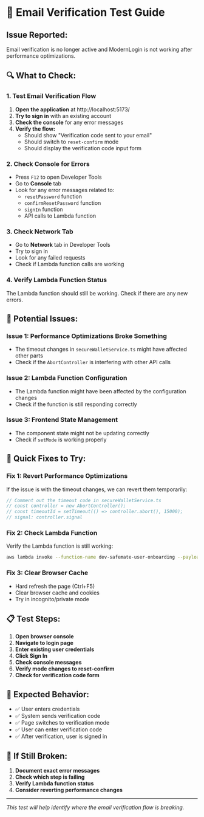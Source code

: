 # 🧪 Email Verification Test Guide

## **Issue Reported:** 
Email verification is no longer active and ModernLogin is not working after performance optimizations.

## **🔍 What to Check:**

### **1. Test Email Verification Flow**
1. **Open the application** at http://localhost:5173/
2. **Try to sign in** with an existing account
3. **Check the console** for any error messages
4. **Verify the flow:**
   - Should show "Verification code sent to your email"
   - Should switch to `reset-confirm` mode
   - Should display the verification code input form

### **2. Check Console for Errors**
- Press `F12` to open Developer Tools
- Go to **Console** tab
- Look for any error messages related to:
  - `resetPassword` function
  - `confirmResetPassword` function
  - `signIn` function
  - API calls to Lambda function

### **3. Check Network Tab**
- Go to **Network** tab in Developer Tools
- Try to sign in
- Look for any failed requests
- Check if Lambda function calls are working

### **4. Verify Lambda Function Status**
The Lambda function should still be working. Check if there are any new errors.

## **🚨 Potential Issues:**

### **Issue 1: Performance Optimizations Broke Something**
- The timeout changes in `secureWalletService.ts` might have affected other parts
- Check if the `AbortController` is interfering with other API calls

### **Issue 2: Lambda Function Configuration**
- The Lambda function might have been affected by the configuration changes
- Check if the function is still responding correctly

### **Issue 3: Frontend State Management**
- The component state might not be updating correctly
- Check if `setMode` is working properly

## **🔧 Quick Fixes to Try:**

### **Fix 1: Revert Performance Optimizations**
If the issue is with the timeout changes, we can revert them temporarily:

```typescript
// Comment out the timeout code in secureWalletService.ts
// const controller = new AbortController();
// const timeoutId = setTimeout(() => controller.abort(), 15000);
// signal: controller.signal
```

### **Fix 2: Check Lambda Function**
Verify the Lambda function is still working:

```bash
aws lambda invoke --function-name dev-safemate-user-onboarding --payload '{"httpMethod":"GET","path":"/onboarding/status"}' test-email.json
```

### **Fix 3: Clear Browser Cache**
- Hard refresh the page (Ctrl+F5)
- Clear browser cache and cookies
- Try in incognito/private mode

## **📋 Test Steps:**

1. **Open browser console**
2. **Navigate to login page**
3. **Enter existing user credentials**
4. **Click Sign In**
5. **Check console messages**
6. **Verify mode changes to reset-confirm**
7. **Check for verification code form**

## **🎯 Expected Behavior:**
- ✅ User enters credentials
- ✅ System sends verification code
- ✅ Page switches to verification mode
- ✅ User can enter verification code
- ✅ After verification, user is signed in

## **🚨 If Still Broken:**
1. **Document exact error messages**
2. **Check which step is failing**
3. **Verify Lambda function status**
4. **Consider reverting performance changes**

---
*This test will help identify where the email verification flow is breaking.*

